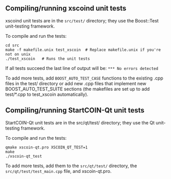 Compiling/running xscoind unit tests
------------------------------------

xscoind unit tests are in the `src/test/` directory; they
use the Boost::Test unit-testing framework.

To compile and run the tests:

	cd src
	make -f makefile.unix test_xscoin  # Replace makefile.unix if you're not on unix
	./test_xscoin   # Runs the unit tests

If all tests succeed the last line of output will be:
`*** No errors detected`

To add more tests, add `BOOST_AUTO_TEST_CASE` functions to the existing
.cpp files in the test/ directory or add new .cpp files that
implement new BOOST_AUTO_TEST_SUITE sections (the makefiles are
set up to add test/*.cpp to test_xscoin automatically).


Compiling/running StartCOIN-Qt unit tests
---------------------------------------

StartCOIN-Qt unit tests are in the src/qt/test/ directory; they
use the Qt unit-testing framework.

To compile and run the tests:

	qmake xscoin-qt.pro XSCOIN_QT_TEST=1
	make
	./xscoin-qt_test

To add more tests, add them to the `src/qt/test/` directory,
the `src/qt/test/test_main.cpp` file, and xscoin-qt.pro.
